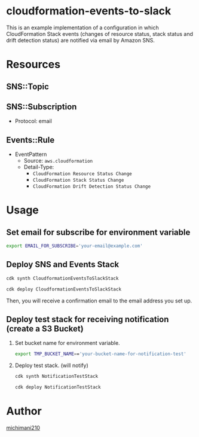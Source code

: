 cloudformation-events-to-slack
===

This is an example implementation of a configuration in which CloudFormation Stack events (changes of resource status, stack status and drift detection status) are notified via email by Amazon SNS.

# Resources

## SNS::Topic

## SNS::Subscription

- Protocol: email

## Events::Rule

- EventPattern
  - Source: `aws.cloudformation`
  - Detail-Type:
    - `CloudFormation Resource Status Change`
    - `CloudFormation Stack Status Change`
    - `CloudFormation Drift Detection Status Change`

# Usage

## Set email for subscribe for environment variable

```bash
export EMAIL_FOR_SUBSCRIBE='your-email@example.com'
```

## Deploy SNS and Events Stack

```bash
cdk synth CloudformationEventsToSlackStack
```

```bash
cdk deploy CloudformationEventsToSlackStack
```

Then, you will receive a confirmation email to the email address you set up.

## Deploy test stack for receiving notification (create a S3 Bucket)

1. Set bucket name for environment variable.

    ```bash
    export TMP_BUCKET_NAME=='your-bucket-name-for-notification-test'
    ```

2. Deploy test stack. (will notify)

    ```bash
    cdk synth NotificationTestStack
    ```

    ```bash
    cdk deploy NotificationTestStack
    ```

# Author

[michimani210](https://twitter.com/michimani210)